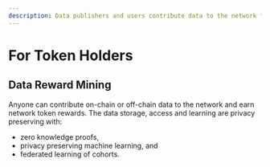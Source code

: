 ```yaml
---
description: Data publishers and users contribute data to the network for token rewards.
---
```


# For Token Holders

## Data Reward Mining

Anyone can contribute on-chain or off-chain data to the network and earn network token rewards. The data storage, access and learning are privacy preserving with:

* zero knowledge proofs,
* privacy preserving machine learning, and
* federated learning of cohorts.
